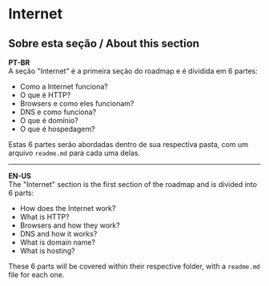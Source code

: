 # Internet
## Sobre esta seção / About this section

**PT-BR**  
A seção "Internet" é a primeira seção do roadmap e é dividida em 6 partes:
- Como a Internet funciona?
- O que é HTTP?
- Browsers e como eles funcionam?
- DNS e como funciona?
- O que é domínio?
- O que é hospedagem?

Estas 6 partes serão abordadas dentro de sua respectiva pasta, com um arquivo `readme.md` para cada uma delas.  
***

**EN-US**  
The "Internet" section is the first section of the roadmap and is divided into 6 parts:
- How does the Internet work?
- What is HTTP?
- Browsers and how they work?
- DNS and how it works?
- What is domain name?
- What is hosting?

These 6 parts will be covered within their respective folder, with a `readme.md` file for each one.